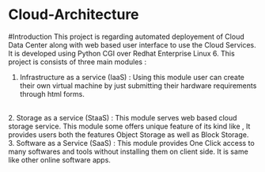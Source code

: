 # Cloud-Architecture
#Introduction
This project is regarding automated deployement of  Cloud Data Center
along with web based user interface to use the Cloud Services. It is
developed using Python CGI over Redhat Enterprise Linux 6. This project
is consists of three main modules : 
<br>
1. Infrastructure as a service (IaaS) : Using this module user can
create their own virtual machine by just submitting their hardware
requirements through html forms. 
<br>
2. Storage as a service (StaaS) : This module serves web based cloud
storage service. This module some offers unique feature of its kind like
, It provides users both the features Object Storage as well as Block
Storage.
<br>
3. Software as a Service (SaaS) : This module provides One Click access
to many softwares and tools without installing them on client side. It
is same like other online software apps.
<br>
